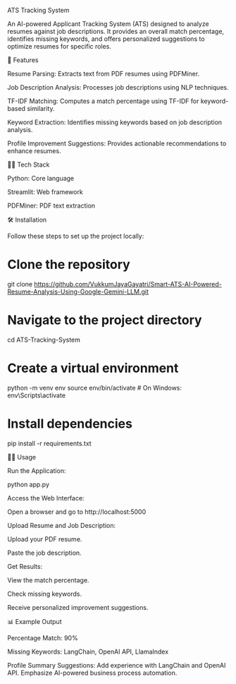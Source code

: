 ATS Tracking System

An AI-powered Applicant Tracking System (ATS) designed to analyze resumes against job descriptions. It provides an overall match percentage, identifies missing keywords, and offers personalized suggestions to optimize resumes for specific roles.

🚀 Features

Resume Parsing: Extracts text from PDF resumes using PDFMiner.

Job Description Analysis: Processes job descriptions using NLP techniques.

TF-IDF Matching: Computes a match percentage using TF-IDF for keyword-based similarity.

Keyword Extraction: Identifies missing keywords based on job description analysis.

Profile Improvement Suggestions: Provides actionable recommendations to enhance resumes.

🧑‍💻 Tech Stack

Python: Core language

Streamlit: Web framework

PDFMiner: PDF text extraction

🛠 Installation

Follow these steps to set up the project locally:

# Clone the repository
git clone https://github.com/VukkumJayaGayatri/Smart-ATS-AI-Powered-Resume-Analysis-Using-Google-Gemini-LLM.git

# Navigate to the project directory
cd ATS-Tracking-System

# Create a virtual environment
python -m venv env
source env/bin/activate  # On Windows: env\Scripts\activate

# Install dependencies
pip install -r requirements.txt

🧑‍💻 Usage

Run the Application:

python app.py

Access the Web Interface:

Open a browser and go to http://localhost:5000

Upload Resume and Job Description:

Upload your PDF resume.

Paste the job description.

Get Results:

View the match percentage.

Check missing keywords.

Receive personalized improvement suggestions.

📊 Example Output

Percentage Match: 90%

Missing Keywords: LangChain, OpenAI API, LlamaIndex

Profile Summary Suggestions: Add experience with LangChain and OpenAI API. Emphasize AI-powered business process automation.

